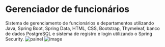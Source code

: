
# Gerenciador de funcionários
 Sistema de gerenciamento de funcionários e departamentos utilizando Java, Spring Boot, Spring Data, HTML, CSS, Bootstrap, Thymeleaf, banco de dados PostgreSQL e sistema de registro e login utilizando o Spring Security.
![painel](https://user-images.githubusercontent.com/43776020/109894751-ce09e800-7c6c-11eb-910e-e82cc9b72b45.png)
![image](https://user-images.githubusercontent.com/43776020/112787857-e7197500-902f-11eb-8979-7233c13f147b.png)
